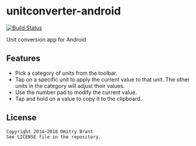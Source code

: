 # unitconverter-android

[![Build Status](https://travis-ci.org/dbrant/unitconverter-android.svg)](https://travis-ci.org/dbrant/unitconverter-android)

Unit conversion app for Android

## Features

- Pick a category of units from the toolbar.
- Tap on a specific unit to apply the current value to that unit. The other units in the category will adjust their values.
- Use the number pad to modify the current value.
- Tap and hold on a value to copy it to the clipboard.

## License

    Copyright 2014–2018 Dmitry Brant
    See LICENSE file in the repository.
